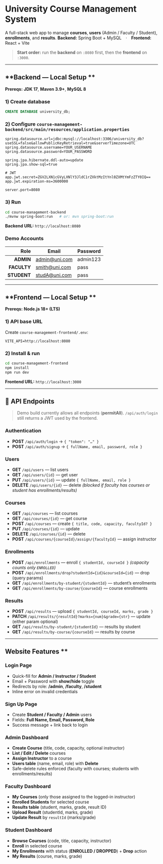 # **University Course Management System**

A full-stack web app to manage **courses**, **users** (Admin / Faculty / Student), **enrollments**, and **results**.
**Backend:** Spring Boot + MySQL · **Frontend:** React + Vite

> **Start order:** run the **backend** on `:8080` first, then the **frontend** on `:3000`.

---

## **Backend — Local Setup **

**Prereqs:** **JDK 17**, **Maven 3.9+**, **MySQL 8**

### **1) Create database**

```sql
CREATE DATABASE university_db;
```

### **2) Configure** `course-management-backend/src/main/resources/application.properties`

```properties
spring.datasource.url=jdbc:mysql://localhost:3306/university_db?useSSL=false&allowPublicKeyRetrieval=true&serverTimezone=UTC
spring.datasource.username=YOUR_USERNAME
spring.datasource.password=YOUR_PASSWORD

spring.jpa.hibernate.ddl-auto=update
spring.jpa.show-sql=true

# JWT
app.jwt.secret=ZGV2LXN1cGVyLXNlY3JldC1rZXktMzItYnl0ZXMtYmFzZTY0IQ==
app.jwt.expiration-ms=3600000

server.port=8080
```

### **3) Run**

```bash
cd course-management-backend
./mvnw spring-boot:run   # or: mvn spring-boot:run
```

**Backend URL:** `http://localhost:8080`

### **Demo Accounts**

|    **Role** | **Email**                             | **Password** |
| ----------: | ------------------------------------- | ------------ |
|   **ADMIN** | [admin@uni.com](mailto:admin@uni.com) | admin123     |
| **FACULTY** | [smith@uni.com](mailto:smith@uni.com) | pass         |
| **STUDENT** | [studA@uni.com](mailto:studA@uni.com) | pass         |

---

## **Frontend — Local Setup **

**Prereqs:** **Node.js 18+ (LTS)**

### **1) API base URL**

Create `course-management-frontend/.env`:

```env
VITE_API=http://localhost:8080
```

### **2) Install & run**

```bash
cd course-management-frontend
npm install
npm run dev
```

**Frontend URL:** `http://localhost:3000`

---

## **📡 API Endpoints**

> Demo build currently allows all endpoints (**permitAll**). `/api/auth/login` still returns a JWT used by the frontend.

### **Authentication**

* **POST** `/api/auth/login` → `{ "token": "…" }`
* **POST** `/api/auth/signup` → `{ fullName, email, password, role }`

### **Users**

* **GET** `/api/users` — list users
* **GET** `/api/users/{id}` — get user
* **PUT** `/api/users/{id}` — update `{ fullName, email, role }`
* **DELETE** `/api/users/{id}` — delete *(blocked if faculty has courses or student has enrollments/results)*

### **Courses**

* **GET** `/api/courses` — list courses
* **GET** `/api/courses/{id}` — get course
* **POST** `/api/courses` — create `{ title, code, capacity, facultyId? }`
* **PUT** `/api/courses/{id}` — update
* **DELETE** `/api/courses/{id}` — delete
* **POST** `/api/courses/{courseId}/assign/{facultyId}` — assign instructor

### **Enrollments**

* **POST** `/api/enrollments` — enroll `{ studentId, courseId }` *(capacity counts only `ENROLLED`)*
* **POST** `/api/enrollments/drop?studentId={id}&courseId={id}` — drop (query params)
* **GET** `/api/enrollments/by-student/{studentId}` — student’s enrollments
* **GET** `/api/enrollments/by-course/{courseId}` — course enrollments

### **Results**

* **POST** `/api/results` — upload `{ studentId, courseId, marks, grade }`
* **PATCH** `/api/results/{resultId}?marks={num}&grade={str}` — update (either param optional)
* **GET** `/api/results/by-student/{studentId}` — results by student
* **GET** `/api/results/by-course/{courseId}` — results by course

---

## **Website Features** **

### **Login Page**

* Quick-fill for **Admin / Instructor / Student**
* Email + Password with **show/hide** toggle
* Redirects by role: **/admin**, **/faculty**, **/student**
* Inline error on invalid credentials

### **Sign Up Page**

* Create **Student / Faculty / Admin** users
* Fields: **Full Name, Email, Password, Role**
* Success message + link back to login

### **Admin Dashboard**

* **Create Course** (title, code, capacity, optional instructor)
* **List / Edit / Delete** courses
* **Assign Instructor** to a course
* **Users table** (name, email, role) with **Delete**
* Safe-delete rules enforced (faculty with courses; students with enrollments/results)

### **Faculty Dashboard**

* **My Courses** (only those assigned to the logged-in instructor)
* **Enrolled Students** for selected course
* **Results table** (student, marks, grade, result ID)
* **Upload Result** (studentId, marks, grade)
* **Update Result** by `resultId` (marks/grade)

### **Student Dashboard**

* **Browse Courses** (code, title, capacity, instructor)
* **Enroll** in selected course
* **My Enrollments** with status (**ENROLLED / DROPPED**) + **Drop** action
* **My Results** (course, marks, grade)
